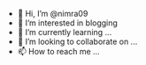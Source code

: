 - 👋 Hi, I’m @nimra09
- 👀 I’m interested in blogging
- 🌱 I’m currently learning ...
- 💞️ I’m looking to collaborate on ...
- 📫 How to reach me ...

<!---
nimra09/nimra09 is a ✨ special ✨ repository because its `README.md` (this file) appears on your GitHub profile.
You can click the Preview link to take a look at your changes.
--->
